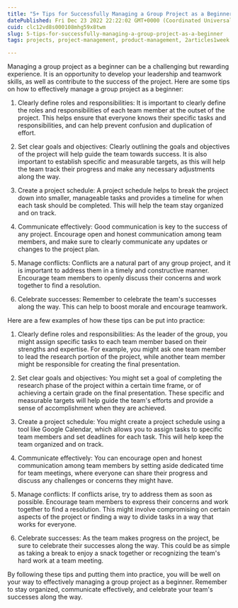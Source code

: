 ```yaml
---
title: "5+ Tips for Successfully Managing a Group Project as a Beginner"
datePublished: Fri Dec 23 2022 22:22:02 GMT+0000 (Coordinated Universal Time)
cuid: clc12vd8s000108mhg59x8twm
slug: 5-tips-for-successfully-managing-a-group-project-as-a-beginner
tags: projects, project-management, product-management, 2articles1week

---
```


Managing a group project as a beginner can be a challenging but rewarding experience. It is an opportunity to develop your leadership and teamwork skills, as well as contribute to the success of the project. Here are some tips on how to effectively manage a group project as a beginner:

1.  Clearly define roles and responsibilities: It is important to clearly define the roles and responsibilities of each team member at the outset of the project. This helps ensure that everyone knows their specific tasks and responsibilities, and can help prevent confusion and duplication of effort.
    
2.  Set clear goals and objectives: Clearly outlining the goals and objectives of the project will help guide the team towards success. It is also important to establish specific and measurable targets, as this will help the team track their progress and make any necessary adjustments along the way.
    
3.  Create a project schedule: A project schedule helps to break the project down into smaller, manageable tasks and provides a timeline for when each task should be completed. This will help the team stay organized and on track.
    
4.  Communicate effectively: Good communication is key to the success of any project. Encourage open and honest communication among team members, and make sure to clearly communicate any updates or changes to the project plan.
    
5.  Manage conflicts: Conflicts are a natural part of any group project, and it is important to address them in a timely and constructive manner. Encourage team members to openly discuss their concerns and work together to find a resolution.
    
6.  Celebrate successes: Remember to celebrate the team's successes along the way. This can help to boost morale and encourage teamwork.
    

Here are a few examples of how these tips can be put into practice:

1.  Clearly define roles and responsibilities: As the leader of the group, you might assign specific tasks to each team member based on their strengths and expertise. For example, you might ask one team member to lead the research portion of the project, while another team member might be responsible for creating the final presentation.
    
2.  Set clear goals and objectives: You might set a goal of completing the research phase of the project within a certain time frame, or of achieving a certain grade on the final presentation. These specific and measurable targets will help guide the team's efforts and provide a sense of accomplishment when they are achieved.
    
3.  Create a project schedule: You might create a project schedule using a tool like Google Calendar, which allows you to assign tasks to specific team members and set deadlines for each task. This will help keep the team organized and on track.
    
4.  Communicate effectively: You can encourage open and honest communication among team members by setting aside dedicated time for team meetings, where everyone can share their progress and discuss any challenges or concerns they might have.
    
5.  Manage conflicts: If conflicts arise, try to address them as soon as possible. Encourage team members to express their concerns and work together to find a resolution. This might involve compromising on certain aspects of the project or finding a way to divide tasks in a way that works for everyone.
    
6.  Celebrate successes: As the team makes progress on the project, be sure to celebrate their successes along the way. This could be as simple as taking a break to enjoy a snack together or recognizing the team's hard work at a team meeting.
    

By following these tips and putting them into practice, you will be well on your way to effectively managing a group project as a beginner. Remember to stay organized, communicate effectively, and celebrate your team's successes along the way.